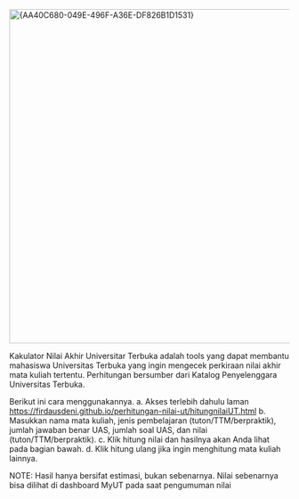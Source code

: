 <img width="957" height="600" alt="{AA40C680-049E-496F-A36E-DF826B1D1531}" src="https://github.com/user-attachments/assets/5ac68887-e671-4bb7-9dbb-a537876314c6" />

Kakulator Nilai Akhir Universitar Terbuka adalah tools yang dapat membantu mahasiswa Universitas Terbuka yang ingin mengecek perkiraan nilai akhir mata kuliah tertentu. Perhitungan bersumber dari Katalog Penyelenggara Universitas Terbuka.

Berikut ini cara menggunakannya.
a. Akses terlebih dahulu laman https://firdausdeni.github.io/perhitungan-nilai-ut/hitungnilaiUT.html
b. Masukkan nama mata kuliah, jenis pembelajaran (tuton/TTM/berpraktik), jumlah jawaban benar UAS, jumlah soal UAS, dan nilai (tuton/TTM/berpraktik).
c. Klik hitung nilai dan hasilnya akan Anda lihat pada bagian bawah.
d. Klik hitung ulang jika ingin menghitung mata kuliah lainnya.

NOTE: Hasil hanya bersifat estimasi, bukan sebenarnya. Nilai sebenarnya bisa dilihat di dashboard MyUT pada saat pengumuman nilai
